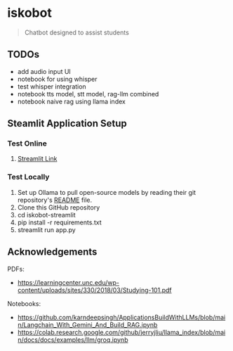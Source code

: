 # iskobot
>Chatbot designed to assist students

## TODOs

- add audio input UI
- notebook for using whisper
- test whisper integration
- notebook tts model, stt model, rag-llm combined
- notebook naive rag using llama index

## Steamlit Application Setup
### Test Online
1. [Streamlit Link](https://kvejnx2garxngp4cbz8x8f.streamlit.app/)

### Test Locally
1. Set up Ollama to pull open-source models by reading their git repository's [README](https://github.com/ollama/ollama?tab=readme-ov-file) file.
2. Clone this GitHub repository
3. cd iskobot-streamlit
4. pip install -r requirements.txt
5. streamlit run app.py

## Acknowledgements

PDFs:

- https://learningcenter.unc.edu/wp-content/uploads/sites/330/2018/03/Studying-101.pdf

Notebooks:

- https://github.com/karndeepsingh/ApplicationsBuildWithLLMs/blob/main/Langchain_With_Gemini_And_Build_RAG.ipynb
- https://colab.research.google.com/github/jerryjliu/llama_index/blob/main/docs/docs/examples/llm/groq.ipynb

